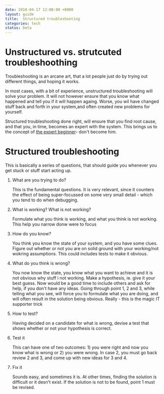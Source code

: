 ```yaml
---
date: 2018-04-17 12:00:00 +0000
layout: guide
title:  Structured troubleshooting
categories: tech
status: beta
---
```


Unstructured vs. strutcuted troubleshoothing
=========================================

Troubleshooting is an arcane art, that a lot people just do by trying out different things, and hoping it works.

In most cases, with a bit of experience, unstructured troubleshooting will solve your problem. It will not however ensure that you know what happened and tell you if it will happen againg. Worse, you wil have changed stuff back and forth in your system,and often created new problems for yourself.

Structured troubleshooting done right, will ensure that you find root cause, and that you, in time, becomes an expert with the system. This brings us to the concept of [the expert beginner](https://daedtech.com/how-developers-stop-learning-rise-of-the-expert-beginner)- don't become him.

Structured troubleshooting
======================

This is basically a series of questions, that should guide you whenever you get stuck or stuff start acting up.

1. What are you trying to do?

    This is the fundamental questions. It is very relevant, since it counters the effect of being super-focussed on some very small detail - which you tend to do when debugging.
    
2. What is working? What is not working?

    Formulate what you think is working, and what you think is not working. This help you narrow donw were to focus
    
3. How do you know?

    You think you know the state of your system, and you have some clues. Figure out whether or not you are on solid ground with your working/not wokring assumptions.
    This could includes tests to make it obvious.

4. What do you think is wrong?

    You now know the state, you know what you want to achieve and it is not obvious why stuff i not working. Make a hypothesis, ie. give it your best guess. Now would be a good time to include others and ask for help, if you don't have any ideas. 
    Going through point 1, 2 and 3, while telling what you see, will force you to formulate what you are doing, and will often result in the solution being obvious. Really - this is the magic IT supporter trick
    
5. How to test?

    Having decided on a candidate for what is wrong, devise a test that shows whether or not your hypothesis is correct.
    
6. Test it

    This can have one of two outcomes: 1) you were right and now you know what is wrong or 2) you were wrong.
    In case 2, you must go back review 2 and 3, and come up with new ideas for 3 and 4.
    
7. Fix it

    Sounds easy, and sometimes it is. At other times, finding the solution is difficult or it desn't exist. 
    If the solution is not to be found, point 1 must be revised.
